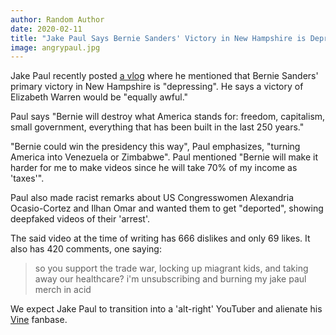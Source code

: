 ```yaml
---
author: Random Author
date: 2020-02-11
title: "Jake Paul Says Bernie Sanders' Victory in New Hampshire is Depressing"
image: angrypaul.jpg
---
```


Jake Paul recently posted [a vlog](https://www.youtube.com/watch?v=pScpXs7Ysdg)
where he mentioned that Bernie Sanders' primary victory in New Hampshire is
"depressing". He says a victory of Elizabeth Warren would be "equally awful."

Paul says "Bernie will destroy what America stands for: freedom, capitalism,
small government, everything that has been built in the last 250 years."

"Bernie could win the presidency this way", Paul emphasizes, "turning America
into Venezuela or Zimbabwe". Paul mentioned "Bernie will make it harder for
me to make videos since he will take 70% of my income as 'taxes'".

Paul also made racist remarks about US Congresswomen Alexandria Ocasio-Cortez
and Ilhan Omar and wanted them to get "deported", showing deepfaked videos of
their 'arrest'.

The said video at the time of writing has 666 dislikes and only 69 likes. It
also has 420 comments, one saying:

> so you support the trade war, locking up miagrant kids, and taking away our healthcare? i'm unsubscribing and burning my jake paul merch in acid

We expect Jake Paul to transition into a 'alt-right' YouTuber and alienate his
[Vine](https://www.winehq.org/) fanbase.

